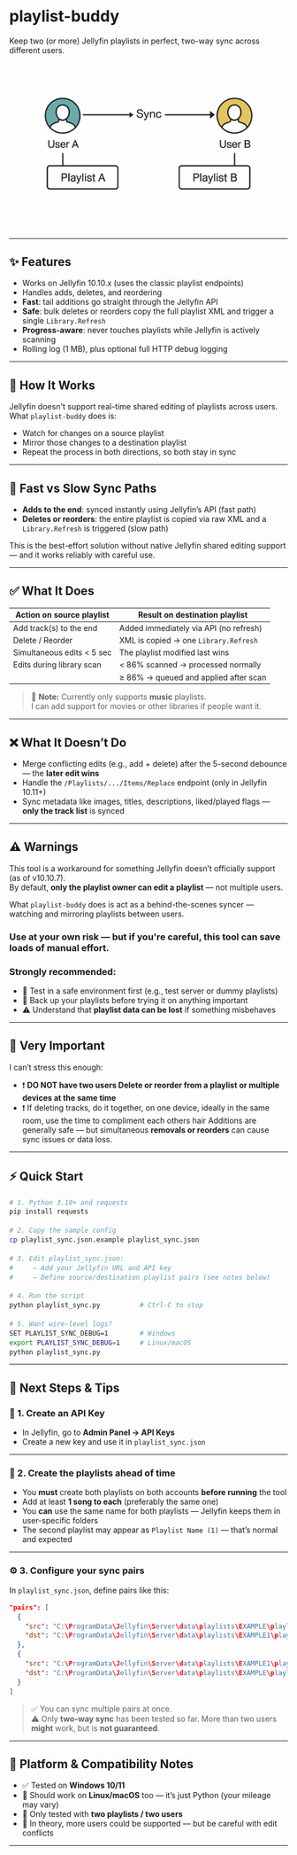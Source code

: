 # playlist-buddy

Keep two (or more) Jellyfin playlists in perfect, two-way sync across different users.

<p align="center">
  <img src="docs/diagram.png" width="450" alt="High-level flow" />
</p>

---

## ✨ Features

- Works on Jellyfin 10.10.x (uses the classic playlist endpoints)
- Handles adds, deletes, and reordering
- **Fast**: tail additions go straight through the Jellyfin API
- **Safe**: bulk deletes or reorders copy the full playlist XML and trigger a single `Library.Refresh`
- **Progress-aware**: never touches playlists while Jellyfin is actively scanning
- Rolling log (1 MB), plus optional full HTTP debug logging

---

## 🧠 How It Works

Jellyfin doesn't support real-time shared editing of playlists across users.  
What `playlist-buddy` does is:

- Watch for changes on a source playlist
- Mirror those changes to a destination playlist
- Repeat the process in both directions, so both stay in sync

---

## 🎯 Fast vs Slow Sync Paths

- **Adds to the end**: synced instantly using Jellyfin’s API (fast path)
- **Deletes or reorders**: the entire playlist is copied via raw XML and a `Library.Refresh` is triggered (slow path)

This is the best-effort solution without native Jellyfin shared editing support — and it works reliably with careful use.

---

## ✅ What It Does

| Action on source playlist       | Result on destination playlist             |
| ------------------------------ | ------------------------------------------ |
| Add track(s) to the end        | Added immediately via API (no refresh)     |
| Delete / Reorder               | XML is copied → one `Library.Refresh`      |
| Simultaneous edits < 5 sec     | The playlist modified last wins            |
| Edits during library scan      | < 86% scanned → processed normally         |
|                                | ≥ 86% → queued and applied after scan      |

> 📌 **Note:** Currently only supports **music** playlists.  
> I can add support for movies or other libraries if people want it.

---

## ❌ What It Doesn’t Do

- Merge conflicting edits (e.g., add + delete) after the 5-second debounce — the **later edit wins**
- Handle the `/Playlists/.../Items/Replace` endpoint (only in Jellyfin 10.11+)
- Sync metadata like images, titles, descriptions, liked/played flags — **only the track list** is synced

---

## ⚠️ Warnings

This tool is a workaround for something Jellyfin doesn’t officially support (as of v10.10.7).  
By default, **only the playlist owner can edit a playlist** — not multiple users.

What `playlist-buddy` does is act as a behind-the-scenes syncer — watching and mirroring playlists between users.

### Use at your own risk — but if you're careful, this tool can save loads of manual effort.

### Strongly recommended:

- 🧪 Test in a safe environment first (e.g., test server or dummy playlists)
- 💾 Back up your playlists before trying it on anything important
- ⚠️ Understand that **playlist data can be lost** if something misbehaves

---

## 🚨 Very Important

I can’t stress this enough:

- ❗️ **DO NOT have two users Delete or reorder from a playlist or multiple devices at the same time**
- ❗️ If deleting tracks, do it together, on one device, ideally in the same room, use the time to compliment each others hair
Additions are generally safe — but simultaneous **removals or reorders** can cause sync issues or data loss.

---

## ⚡ Quick Start

```bash
# 1. Python 3.10+ and requests
pip install requests

# 2. Copy the sample config
cp playlist_sync.json.example playlist_sync.json

# 3. Edit playlist_sync.json:
#     – Add your Jellyfin URL and API key
#     – Define source/destination playlist pairs (see notes below)

# 4. Run the script
python playlist_sync.py          # Ctrl-C to stop

# 5. Want wire-level logs?
SET PLAYLIST_SYNC_DEBUG=1        # Windows
export PLAYLIST_SYNC_DEBUG=1     # Linux/macOS
python playlist_sync.py
```

---

## 🔧 Next Steps & Tips

### 🔑 1. Create an API Key

- In Jellyfin, go to **Admin Panel → API Keys**
- Create a new key and use it in `playlist_sync.json`

---

### 📝 2. Create the playlists ahead of time

- You **must** create both playlists on both accounts **before running** the tool
- Add at least **1 song to each** (preferably the same one)
- You **can** use the same name for both playlists — Jellyfin keeps them in user-specific folders
- The second playlist may appear as `Playlist Name (1)` — that’s normal and expected

---

### ⚙️ 3. Configure your sync pairs

In `playlist_sync.json`, define pairs like this:

```json
"pairs": [
  {
    "src": "C:\ProgramData\Jellyfin\Server\data\playlists\EXAMPLE\playlist.xml",
    "dst": "C:\ProgramData\Jellyfin\Server\data\playlists\EXAMPLE1\playlist.xml"
  },
  {
    "src": "C:\ProgramData\Jellyfin\Server\data\playlists\EXAMPLE1\playlist.xml",
    "dst": "C:\ProgramData\Jellyfin\Server\data\playlists\EXAMPLE\playlist.xml"
  }
]
```

> ✅ You can sync multiple pairs at once.  
> ⚠️ Only **two-way sync** has been tested so far. More than two users **might** work, but is **not guaranteed**.

---

## 🧪 Platform & Compatibility Notes

- ✅ Tested on **Windows 10/11**
- 🐧 Should work on **Linux/macOS** too — it’s just Python (your mileage may vary)
- 🔁 Only tested with **two playlists / two users**
- 🤔 In theory, more users could be supported — but be careful with edit conflicts

---

